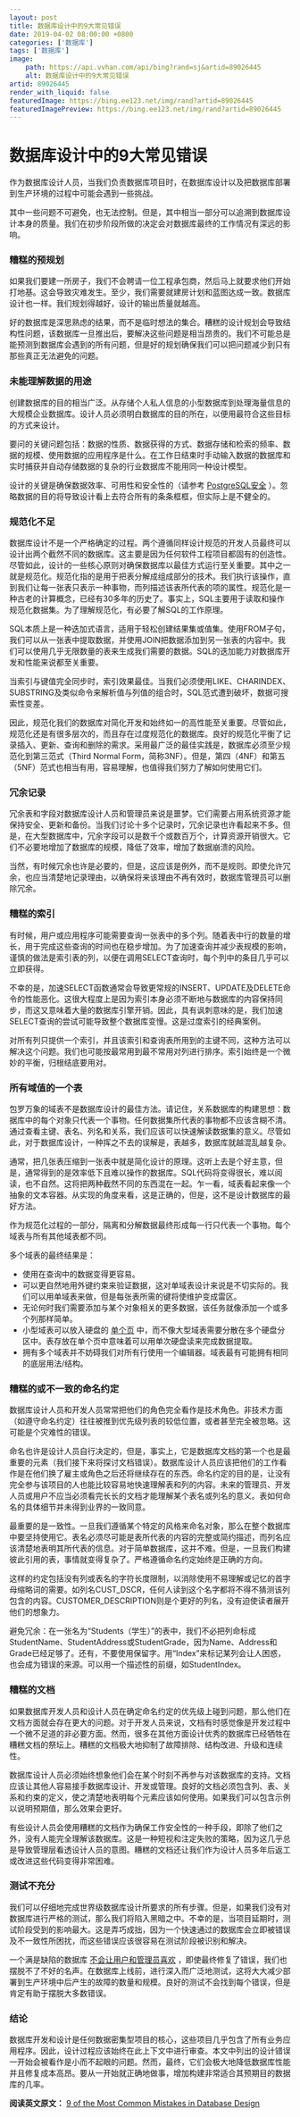 ```yaml
---
layout: post
title: 数据库设计中的9大常见错误
date: 2019-04-02 08:00:00 +0800
categories: ['数据库']
tags: ['数据库']
image:
    path: https://api.vvhan.com/api/bing?rand=sj&artid=89026445
    alt: 数据库设计中的9大常见错误
artid: 89026445
render_with_liquid: false
featuredImage: https://bing.ee123.net/img/rand?artid=89026445
featuredImagePreview: https://bing.ee123.net/img/rand?artid=89026445
---
```


# 数据库设计中的9大常见错误

作为数据库设计人员，当我们负责数据库项目时，在数据库设计以及把数据库部署到生产环境的过程中可能会遇到一些挑战。

其中一些问题不可避免，也无法控制。但是，其中相当一部分可以追溯到数据库设计本身的质量。我们在初步阶段所做的决定会对数据库最终的工作情况有深远的影响。

### 糟糕的预规划

如果我们要建一所房子，我们不会聘请一位工程承包商，然后马上就要求他们开始打地基。这会导致灾难发生。至少，我们需要就建房计划和蓝图达成一致。数据库设计也一样。我们规划得越好，设计的输出质量就越高。

好的数据库是深思熟虑的结果，而不是临时想法的集合。糟糕的设计规划会导致结构性问题，该数据库一旦推出后，要解决这些问题是相当昂贵的。我们不可能总是能预测到数据库会遇到的所有问题，但是好的规划确保我们可以把问题减少到只有那些真正无法避免的问题。

### 未能理解数据的用途

创建数据库的目的相当广泛。从存储个人私人信息的小型数据库到处理海量信息的大规模企业数据库。设计人员必须明白数据库的目的所在，以便用最符合这些目标的方式来设计。

要问的关键问题包括：数据的性质、数据获得的方式、数据存储和检索的频率、数据的规模、使用数据的应用程序是什么。在工作日结束时手动输入数据的数据库和实时捕获并自动存储数据的复杂的行业数据库不能用同一种设计模型。

设计的关键是确保数据效率、可用性和安全性的（请参考
[PostgreSQL安全](%5C)
）。忽略数据的目的将导致设计看上去符合所有的条条框框，但实际上是不健全的。

### 规范化不足

数据库设计不是一个严格确定的过程。两个遵循同样设计规范的开发人员最终可以设计出两个截然不同的数据库。这主要是因为任何软件工程项目都固有的创造性。尽管如此，设计的一些核心原则对确保数据库以最佳方式运行至关重要。其中之一就是规范化。规范化指的是用于把表分解成组成部分的技术。我们执行该操作，直到我们让每一张表只表示一种事物，而列描述该表所代表的项的属性。规范化是一种古老的计算概念，已经有30多年的历史了。事实上，SQL主要用于读取和操作规范化数据集。为了理解规范化，有必要了解SQL的工作原理。

SQL本质上是一种迭加式语言，适用于轻松创建结果集或值集。使用FROM子句，我们可以从一张表中提取数据，并使用JOIN把数据添加到另一张表的内容中。我们可以使用几乎无限数量的表来生成我们需要的数据。SQL的迭加能力对数据库开发和性能来说都至关重要。

当索引与键值完全同步时，索引效果最佳。当我们必须使用LIKE、CHARINDEX、SUBSTRING及类似命令来解析值与列值的组合时，SQL范式遭到破坏，数据可搜索性变差。

因此，规范化我们的数据库对简化开发和始终如一的高性能至关重要。尽管如此，规范化还是有很多层次的，而且存在过度规范化的数据库。良好的规范化平衡了记录插入、更新、查询和删除的需求。采用最广泛的最佳实践是，数据库必须至少规范化到第三范式（Third Normal Form，简称3NF）。但是，第四（4NF）和第五（5NF）范式也相当有用，容易理解，也值得我们努力了解如何使用它们。

### 冗余记录

冗余表和字段对数据库设计人员和管理员来说是噩梦。它们需要占用系统资源才能保持安全、更新和备份。当我们讨论十多个记录时，冗余记录也许看起来不多。但是，在大型数据库中，冗余字段可以是数千个或数百万个，计算资源开销很大。它们不必要地增加了数据库的规模，降低了效率，增加了数据崩溃的风险。

当然，有时候冗余也许是必要的，但是，这应该是例外，而不是规则。即使允许冗余，也应当清楚地记录理由，以确保将来该理由不再有效时，数据库管理员可以删除冗余。

### 糟糕的索引

有时候，用户或应用程序可能需要查询一张表中的多个列。随着表中行的数量的增长，用于完成这些查询的时间也在稳步增加。为了加速查询并减少表规模的影响，谨慎的做法是索引表的列，以便在调用SELECT查询时，每个列中的条目几乎可以立即获得。

不幸的是，加速SELECT函数通常会导致更常规的INSERT、UPDATE及DELETE命令的性能恶化。这很大程度上是因为索引本身必须不断地与数据库的内容保持同步，而这又意味着大量的数据库引擎开销。因此，具有讽刺意味的是，我们加速SELECT查询的尝试可能导致整个数据库变慢。这是过度索引的经典案例。

对所有列只提供一个索引，并且该索引和查询表所用到的主键不同，这种方法可以解决这个问题。我们也可能按最常用到最不常用对列进行排序。索引始终是一个微妙的平衡，归根结底要用对。

### 所有域值的一个表

包罗万象的域表不是数据库设计的最佳方法。请记住，关系数据库的构建思想：数据库中的每个对象只代表一个事物。任何数据集所代表的事物都不应该含糊不清。通过查看主键、表名、列名和关系，我们应该可以快速解读数据集的意义。尽管如此，对于数据库设计，一种挥之不去的误解是，表越多，数据库就越混乱越复杂。

通常，把几张表压缩到一张表中就是简化设计的原理。这听上去是个好主意，但是，通常得到的是效率低下且难以操作的数据库。SQL代码将变得很长，难以阅读，也不自然。这将把两种截然不同的东西混在一起。乍一看，域表看起来像一个抽象的文本容器。从实现的角度来看，这是正确的，但是，这不是设计数据库的最好方法。

作为规范化过程的一部分，隔离和分解数据最终形成每一行只代表一个事物。每个域表与所有其他域表都不同。

多个域表的最终结果是：

* 使用在查询中的数据变得更容易。
* 可以更自然地用外键约束来验证数据，这对单域表设计来说是不切实际的。我们可以用单域表来做，但是每张表所需的键将使维护变成雷区。
* 无论何时我们需要添加与某个对象相关的更多数据，该任务就像添加一个或多个列那样简单。
* 小型域表可以放入硬盘的
  [单个页](%5C)
  中，而不像大型域表需要分散在多个硬盘分区中。表存放在单个页中意味着可以用单次硬盘读来完成数据提取。
* 拥有多个域表并不妨碍我们对所有行使用一个编辑器。域表最有可能拥有相同的底层用法/结构。

### 糟糕的或不一致的命名约定

数据库设计人员和开发人员常常把他们的角色完全看作是技术角色。非技术方面（如遵守命名约定）往往被推到优先级列表的较低位置，或者甚至完全被忽略。这可能是个灾难性的错误。

命名也许是设计人员自行决定的，但是，事实上，它是数据库文档的第一个也是最重要的元素（我们接下来将探讨文档错误）。数据库设计人员应该把他们的工作看作是在他们换了雇主或角色之后还将继续存在的东西。命名约定的目的是，让没有完全参与该项目的人也能比较容易地快速理解表和列的内容。未来的管理员、开发人员或用户不应当必须看完长长的文档才能理解某个表名或列名的意义。表如何命名的具体细节并未得到业界的一致同意。

最重要的是一致性。一旦我们遵循某个特定的风格来命名对象，那么在整个数据库中要坚持使用它。表名必须尽可能是表所代表的内容的完整或简约描述，而列名应该清楚地表明其所代表的信息。对于简单数据库，这并不难。但是，一旦我们构建彼此引用的表，事情就变得复杂了。严格遵循命名约定始终是正确的方向。

这样的约定包括没有列或表名的字符长度限制，以消除使用不易理解或记忆的首字母缩略词的需要。如列名CUST\_DSCR，任何人读到这个名字都将不得不猜测该列包含的内容。CUSTOMER\_DESCRIPTION则是个更好的列名，没有迫使读者展开他们的想象力。

避免冗余：在一张名为“Students（学生）”的表中，我们不必把列命标成StudentName、StudentAddress或StudentGrade，因为Name、Address和Grade已经足够了。还有，不要使用保留字。用“Index”来标记某列会让人困惑，也会成为错误的来源。可以用一个描述性的前缀，如StudentIndex。

### 糟糕的文档

如果数据库开发人员和设计人员在确定命名约定的优先级上碰到问题，那么他们在文档方面就会存在更大的问题。对于开发人员来说，文档有时感觉像是开发过程中一个微不足道的非必要方面。然而，很多在其他方面设计优秀的数据库已经牺牲在糟糕文档的祭坛上。糟糕的文档极大地抑制了故障排除、结构改进、升级和连续性。

数据库设计人员必须始终想象他们会在某个时刻不再参与对该数据库的支持。文档应该让其他人容易接手数据库设计、开发或管理。良好的文档必须包含列、表、关系和约束的定义，使之清楚地表明每个元素应该如何使用。如果我们可以包含示例以说明预期值，那么效果会更好。

有些设计人员会使用糟糕的文档作为确保工作安全性的一种手段，即除了他们之外，没有人能完全理解该数据库。这是一种短视和注定失败的策略，因为这几乎总是导致管理层看透设计人员的意图。糟糕的文档还让我们作为设计人员多年后返工或改进这些代码变得非常困难。

### 测试不充分

我们可以仔细地完成世界级数据库设计所要求的所有步骤。但是，如果我们没有对数据库进行严格的测试，那么我们将陷入黑暗之中。不幸的是，当项目延期时，测试阶段受到的影响最大。这是弄巧成拙，因为一个快速通过的数据库会立即被错误及不一致性所困扰，而这些错误应该很容易在测试阶段被识别和解决。

一个满是缺陷的数据库
[不会让用户和管理员喜欢](%5C)
，即使最终修复了错误，我们也摆脱不了不好的名声。在数据库上线前，进行深入而广泛地测试，这将大大减少部署到生产环境中后产生的故障的数量和规模。良好的测试不会找到每个错误，但是肯定有助于摆脱大多数错误。

### 结论

数据库开发和设计是任何数据密集型项目的核心，这些项目几乎包含了所有业务应用程序。因此，设计过程应该始终在此上下文中进行审查。本文中列出的设计错误一开始会被看作是小而不起眼的问题。然而，最终，它们会极大地降低数据库性能并且修复成本高昂。要从一开始就正确地做事，增加构建非常适合其预期目的数据库的几率。

**阅读英文原文：**
[9 of the Most Common Mistakes in Database Design](%5C)